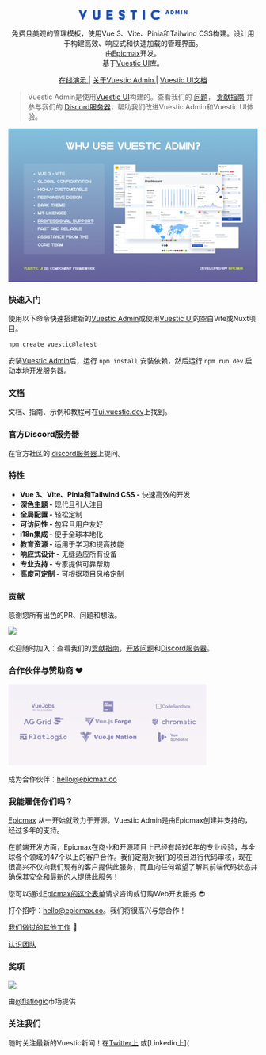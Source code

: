 <p align="center">
  <a href="https://vuestic.dev" target="_blank">
    <img alt="Vuestic UI Logo" width="220" src=".github/assets/vuestic-admin-logo.png">
  </a>
</p>

<p align="center">
  免费且美观的管理模板，使用Vue 3、Vite、Pinia和Tailwind CSS构建。设计用于构建高效、响应式和快速加载的管理界面。</br>
  由<a href="https://epicmax.co">Epicmax</a>开发。</br>
  基于<a href="https://ui.vuestic.dev">Vuestic UI</a>库。
</p>

<p align="center">
  <a href="https://admin-demo.vuestic.dev"> 在线演示 </a> |
  <a href="https://admin-landing.vuestic.dev/"> 关于Vuestic Admin </a> |
  <a href="https://ui.vuestic.dev/">Vuestic UI文档</a>
</p>

> Vuestic Admin是使用[Vuestic UI](https://ui.vuestic.dev)构建的。查看我们的
> <a href="https://github.com/epicmaxco/vuestic-ui/issues">问题</a>，
> <a href="https://ui.vuestic.dev/en/contribution/guide">贡献指南</a> 并参与我们的
> <a href="https://discord.gg/jTKTjj2weV">Discord服务器</a>，帮助我们改进Vuestic Admin和Vuestic UI体验。

<p align="center">
  <a href="https://admin.vuestic.dev" target="_blank">
    <img src="public/vuestic-admin-image.png" align="center" width="888px"/>
  </a>
</p>

### 快速入门

使用以下命令快速搭建新的[Vuestic Admin](admin-demo.vuestic.ui)或使用[Vuestic UI](ui.vuestic.dev)的空白Vite或Nuxt项目。

```bash
npm create vuestic@latest
```

安装[Vuestic Admin](admin.vuestic.ui)后，运行 `npm install` 安装依赖，然后运行 `npm run dev` 启动本地开发服务器。

### 文档

文档、指南、示例和教程可在[ui.vuestic.dev](https://ui.vuestic.dev)上找到。

### 官方Discord服务器

在官方社区的 [discord服务器](https://discord.gg/jTKTjj2weV)上提问。

### 特性

- **Vue 3、Vite、Pinia和Tailwind CSS -** 快速高效的开发
- **深色主题 -** 现代且引人注目
- **全局配置 -** 轻松定制
- **可访问性 -** 包容且用户友好
- **i18n集成 -** 便于全球本地化
- **教育资源 -** 适用于学习和提高技能
- **响应式设计 -** 无缝适应所有设备
- **专业支持 -** 专家提供可靠帮助
- **高度可定制 -** 可根据项目风格定制

### 贡献

感谢您所有出色的PR、问题和想法。

<a href="https://github.com/epicmaxco/vuestic-admin/graphs/contributors">
<img src="https://opencollective.com/vuestic-admin/contributors.svg?width=890&button=false" />
</a>
<br>

欢迎随时加入：查看我们的<a href="https://ui.vuestic.dev/en/contribution/guide">贡献指南</a>，[开放问题](https://github.com/epicmaxco/vuestic-ui/issues)和[Discord服务器](https://discord.gg/jTKTjj2weV)。

### 合作伙伴与赞助商 ❤️

<img src=".github/assets/sponsors.png" loading="lazy" alt="Epicmax, vuejobs, ag-grid, flatlogic, browserstack and jetbrains" width="400px">

成为合作伙伴：[hello@epicmax.co](mailto:hello@epicmax.co)

### 我能雇佣你们吗？

[Epicmax](https://epicmax.co) 从一开始就致力于开源。Vuestic Admin是由Epicmax创建并支持的，经过多年的支持。

在前端开发方面，Epicmax在商业和开源项目上已经有超过6年的专业经验，与全球各个领域的47个以上的客户合作。我们定期对我们的项目进行代码审核，现在很高兴不仅向我们现有的客户提供此服务，而且向任何希望了解其前端代码状态并确保其安全和最新的人提供此服务！

您可以通过[Epicmax的这个表单](https://epicmax.co/contacts)请求咨询或订购Web开发服务 😎

打个招呼：<a href="mailto:hello@epicmax.co">hello@epicmax.co</a>。我们将很高兴与您合作！

[我们做过的其他工作](https://epicmax.co) 🤘

[认识团队](https://ui.vuestic.dev/introduction/team)

### 奖项

<a href="https://flatlogic.com/templates/vuestic-vue-free-admin" target="_blank">
    <img src="https://i.imgur.com/ZeQPZ3Q.png" align="center" width="150px"/>
</a>
<p>
  由<a href="https://flatlogic.com/templates/vuestic-vue-free-admin" target="_blank">@flatlogic</a>市场提供
</p>

### 关注我们

随时关注最新的Vuestic新闻！在[Twitter上](https://twitter.com/vuestic_ui)
或[Linkedin上](
